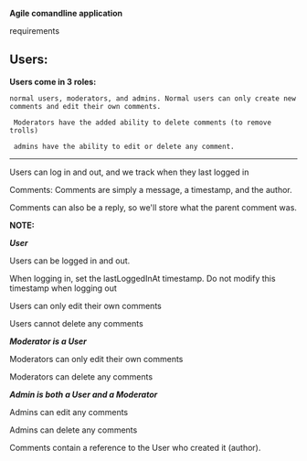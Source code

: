 **Agile comandline application**

requirements

## Users:
**Users come in 3 roles:**

 ```normal users, moderators, and admins. Normal users can only create new comments and edit their own comments.```
 
 ``` Moderators have the added ability to delete comments (to remove trolls)```
 
 ``` admins have the ability to edit or delete any comment.```
<hr>

Users can log in and out, and we track when they last logged in

Comments:
Comments are simply a message, a timestamp, and the author.

Comments can also be a reply, so we'll store what the parent comment was.

**NOTE:**

***User***

Users can be logged in and out.

When logging in, set the lastLoggedInAt timestamp. Do not modify this timestamp when logging out

Users can only edit their own comments

Users cannot delete any comments

***Moderator is a User***

Moderators can only edit their own comments

Moderators can delete any comments

***Admin is both a User and a Moderator***

Admins can edit any comments

Admins can delete any comments

Comments contain a reference to the User who created it (author).
